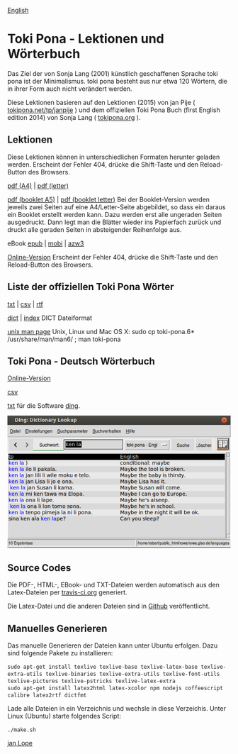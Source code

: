 <!--
  Description: Toki Pona, Das Ziel der von Sonja Lang (2001) künstlich geschaffene Sprache ist der Minimalismus. 
  -->

[English](https://jan-lope.github.io/Toki_Pona_lessons_English/)

# Toki Pona - Lektionen und Wörterbuch 

Das Ziel der von Sonja Lang (2001) künstlich geschaffenen Sprache toki pona ist der Minimalismus. toki pona besteht aus nur etwa 120 Wörtern, die in ihrer Form auch nicht verändert werden. 

Diese Lektionen basieren auf den Lektionen (2015) von jan Pije ( [tokipona.net/tp/janpije](http://tokipona.net/tp/janpije/) ) und dem offiziellen Toki Pona Buch (first English edition 2014) von Sonja Lang ( [tokipona.org](http://tokipona.org) ).  


## Lektionen 

Diese Lektionen können in unterschiedlichen Formaten herunter geladen werden. 
Erscheint der Fehler 404, drücke die Shift-Taste und den Reload-Button des Browsers. 

[pdf (A4)](https://github.com/jan-Lope/Toki_Pona_Lektionen_Deutsch/raw/gh-pages/toki-pona-lessons_de.pdf) | 
[pdf (letter)](https://github.com/jan-Lope/Toki_Pona_Lektionen_Deutsch/raw/gh-pages/toki-pona-lessons_de-letter.pdf) 


[pdf (booklet A5)](https://github.com/jan-Lope/Toki_Pona_Lektionen_Deutsch/raw/gh-pages/toki-pona-lessons_de-booklet.pdf) | 
[pdf (booklet letter)](https://github.com/jan-Lope/Toki_Pona_Lektionen_Deutsch/raw/gh-pages/toki-pona-lessons_de-booklet-letter.pdf) 
Bei der Booklet-Version werden jeweils zwei Seiten auf eine A4/Letter-Seite abgebildet, so dass ein daraus ein Booklet erstellt werden kann. Dazu werden erst alle ungeraden Seiten ausgedruckt. Dann legt man die Blätter wieder ins Papierfach zurück und druckt alle geraden Seiten in absteigender Reihenfolge aus. 


eBook [epub](https://github.com/jan-Lope/Toki_Pona_Lektionen_Deutsch/raw/gh-pages/toki-pona-lessons_de.epub) | 
[mobi](https://github.com/jan-Lope/Toki_Pona_Lektionen_Deutsch/raw/gh-pages/toki-pona-lessons_de.mobi) | 
[azw3](https://github.com/jan-Lope/Toki_Pona_Lektionen_Deutsch/raw/gh-pages/toki-pona-lessons_de.azw3)

[Online-Version](https://htmlpreview.github.io/?https://raw.githubusercontent.com/jan-Lope/Toki_Pona_Lektionen_Deutsch/gh-pages/toki-pona-lessons_de/index.html) Erscheint der Fehler 404, drücke die Shift-Taste und den Reload-Button des Browsers.  


## Liste der offiziellen Toki Pona Wörter

[txt](https://github.com/jan-Lope/Toki_Pona_Lektionen_Deutsch/raw/gh-pages/nimi_pi_toki_pona.txt)  | 
[csv](https://github.com/jan-Lope/Toki_Pona_Lektionen_Deutsch/raw/gh-pages/nimi_pi_toki_pona.csv)  | 
[rtf](https://github.com/jan-Lope/Toki_Pona_Lektionen_Deutsch/raw/gh-pages/nimi_pi_toki_pona.rtf) 

[dict](https://github.com/jan-Lope/Toki_Pona_Lektionen_Deutsch/raw/gh-pages/nimi_pi_toki_pona-dict.dict)  | 
[index](https://github.com/jan-Lope/Toki_Pona_Lektionen_Deutsch/raw/gh-pages/nimi_pi_toki_pona-dict.index) 
DICT Dateiformat

[unix man page](https://github.com/jan-Lope/Toki_Pona_Lektionen_Deutsch/raw/gh-pages/toki-pona.6.gz) 
Unix, Linux und Mac OS X: sudo cp toki-pona.6* /usr/share/man/man6/ ; man toki-pona


## Toki Pona - Deutsch Wörterbuch

[Online-Version](https://htmlpreview.github.io/?https://raw.githubusercontent.com/jan-Lope/Toki_Pona_Lektionen_Deutsch/gh-pages/dictionary.html) 

[csv](https://raw.githubusercontent.com/jan-Lope/Toki_Pona_Lektionen_Deutsch/gh-pages/toki-pona_deutsch.csv) 

[txt](https://raw.githubusercontent.com/jan-Lope/Toki_Pona_Lektionen_Deutsch/gh-pages/toki-pona_deutsch.txt) für die Software [ding](http://www-user.tu-chemnitz.de/~fri/ding/).

![ding](ding01.png?raw=true "ding")



## Source Codes

Die PDF-, HTML-, EBook- und TXT-Dateien werden automatisch aus den Latex-Dateien per [travis-ci.org](https://travis-ci.org/jan-Lope/Toki_Pona_Lektionen_Deutsch) generiert.

Die Latex-Datei und die anderen Dateien sind in [Github](https://github.com/jan-Lope/Toki_Pona_Lektionen_Deutsch) veröffentlicht.  

## Manuelles Generieren

Das manuelle Generieren der Dateien kann unter Ubuntu erfolgen. Dazu sind folgende Pakete zu installieren:


    sudo apt-get install texlive texlive-base texlive-latex-base texlive-extra-utils texlive-binaries texlive-extra-utils texlive-font-utils texlive-pictures texlive-pstricks texlive-latex-extra 
    sudo apt-get install latex2html latex-xcolor npm nodejs coffeescript calibre latex2rtf dictfmt



Lade alle Dateien in ein Verzeichnis und wechsle in diese Verzeichis. Unter Linux (Ubuntu) starte folgendes Script:


    ./make.sh



  
[jan Lope](https://jan-lope.github.io)
